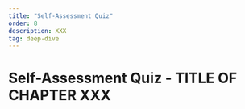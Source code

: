 ```yaml
---
title: "Self-Assessment Quiz"
order: 8
description: XXX
tag: deep-dive
---
```


# Self-Assessment Quiz - TITLE OF CHAPTER XXX

##
